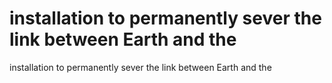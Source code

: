 # installation to permanently sever the link between Earth and the

installation to permanently sever the link between Earth and the